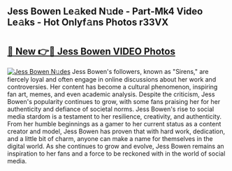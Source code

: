 ## Jess Bowen Le𝚊ked N𝚞de - Part-Mk4 Video Le𝚊ks - Hot Onlyf𝚊ns Photos r33VX

# <h2><a href="http://ab17146.deff.icu/?id=Jess+Bowen">🔗 New 👉🔴 Jess Bowen VIDEO Photos</a></h2>

[![Jess Bowen N𝚞des](https://i.imgur.com/rIISA9y.gif)](http://ab17146.deff.icu/?id=Jess+Bowen)
Jess Bowen's followers, known as "Sirens," are fiercely loyal and often engage in online discussions about her work and controversies. Her content has become a cultural phenomenon, inspiring fan art, memes, and even academic analysis. Despite the criticism, Jess Bowen's popularity continues to grow, with some fans praising her for her authenticity and defiance of societal norms. Jess Bowen's rise to social media stardom is a testament to her resilience, creativity, and authenticity. From her humble beginnings as a gamer to her current status as a content creator and model, Jess Bowen has proven that with hard work, dedication, and a little bit of charm, anyone can make a name for themselves in the digital world. As she continues to grow and evolve, Jess Bowen remains an inspiration to her fans and a force to be reckoned with in the world of social media.
